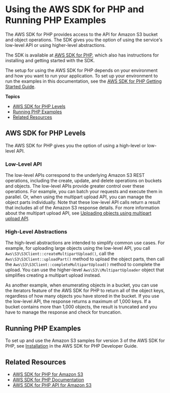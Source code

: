 # Using the AWS SDK for PHP and Running PHP Examples<a name="UsingTheMPphpAPI"></a>

The AWS SDK for PHP provides access to the API for Amazon S3 bucket and object operations\. The SDK gives you the option of using the service's low\-level API or using higher\-level abstractions\.

The SDK is available at [AWS SDK for PHP](https://aws.amazon.com/sdk-for-php/), which also has instructions for installing and getting started with the SDK\. 

The setup for using the AWS SDK for PHP depends on your environment and how you want to run your application\. To set up your environment to run the examples in this documentation, see the [AWS SDK for PHP Getting Started Guide](https://docs.aws.amazon.com/sdk-for-php/v3/developer-guide/welcome.html#getting-started)\.

**Topics**
+ [AWS SDK for PHP Levels](#TheMPphpAPI)
+ [Running PHP Examples](#running-php-samples)
+ [Related Resources](#RelatedResources-UsingTheMPphpAPI)

## AWS SDK for PHP Levels<a name="TheMPphpAPI"></a>

The AWS SDK for PHP gives you the option of using a high\-level or low\-level API\. 

### Low\-Level API<a name="Lowlevel-php-api"></a>

The low\-level APIs correspond to the underlying Amazon S3 REST operations, including the create, update, and delete operations on buckets and objects\. The low\-level APIs provide greater control over these operations\. For example, you can batch your requests and execute them in parallel\. Or, when using the multipart upload API, you can manage the object parts individually\. Note that these low\-level API calls return a result that includes all of the Amazon S3 response details\. For more information about the multipart upload API, see [Uploading objects using multipart upload API](uploadobjusingmpu.md)\.

### High\-Level Abstractions<a name="Highlevel-php-api"></a>

The high\-level abstractions are intended to simplify common use cases\. For example, for uploading large objects using the low\-level API, you call `Aws\S3\S3Client::createMultipartUpload()`, call the `Aws\S3\S3Client::uploadPart()` method to upload the object parts, then call the `Aws\S3\S3Client::completeMultipartUpload()` method to complete the upload\. You can use the higher\-level `Aws\S3\\MultipartUploader` object that simplifies creating a multipart upload instead\.

As another example, when enumerating objects in a bucket, you can use the iterators feature of the AWS SDK for PHP to return all of the object keys, regardless of how many objects you have stored in the bucket\. If you use the low\-level API, the response returns a maximum of 1,000 keys\. If a bucket contains more than 1,000 objects, the result is truncated and you have to manage the response and check for truncation\.

## Running PHP Examples<a name="running-php-samples"></a>

To set up and use the Amazon S3 samples for version 3 of the AWS SDK for PHP, see [ Installation](https://docs.aws.amazon.com/sdk-for-php/v3/developer-guide/getting-started_installation.html) in the AWS SDK for PHP Developer Guide\.

## Related Resources<a name="RelatedResources-UsingTheMPphpAPI"></a>
+ [AWS SDK for PHP for Amazon S3](https://docs.aws.amazon.com/sdk-for-php/v3/developer-guide/s3-examples.html)
+ [AWS SDK for PHP Documentation](https://docs.aws.amazon.com/sdk-for-php/v3/developer-guide/welcome.html) 
+ [AWS SDK for PHP API for Amazon S3](https://docs.aws.amazon.com/aws-sdk-php/v3/api/api-s3-2006-03-01.html) 